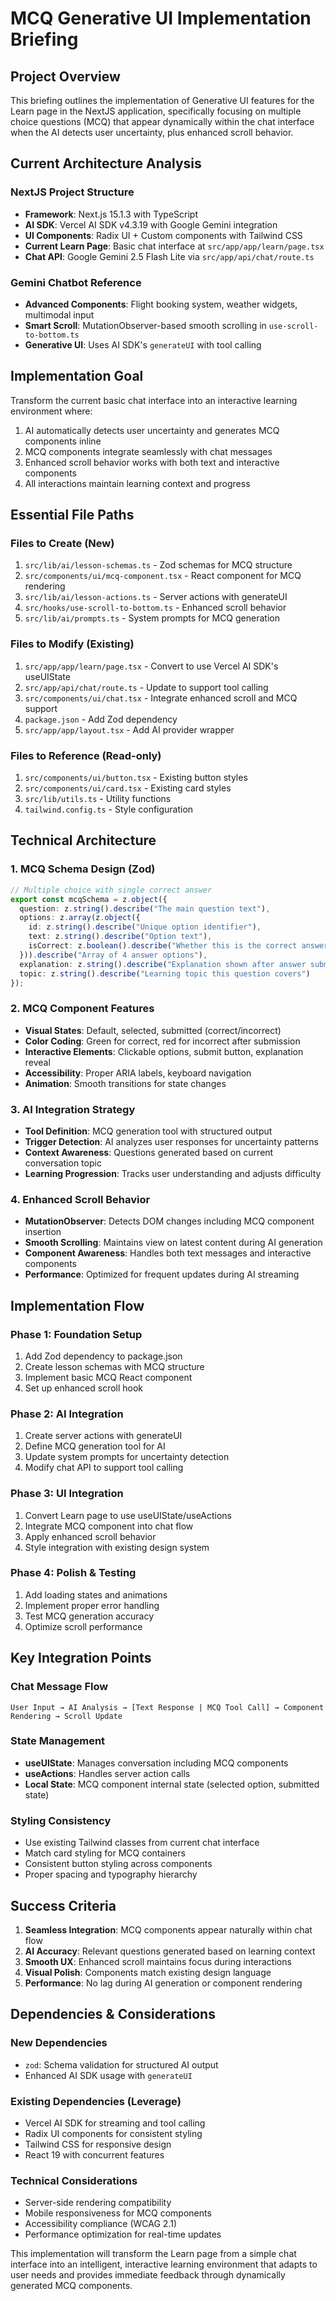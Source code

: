 # MCQ Generative UI Implementation Briefing

## Project Overview

This briefing outlines the implementation of Generative UI features for the Learn page in the NextJS application, specifically focusing on multiple choice questions (MCQ) that appear dynamically within the chat interface when the AI detects user uncertainty, plus enhanced scroll behavior.

## Current Architecture Analysis

### NextJS Project Structure
- **Framework**: Next.js 15.1.3 with TypeScript
- **AI SDK**: Vercel AI SDK v4.3.19 with Google Gemini integration
- **UI Components**: Radix UI + Custom components with Tailwind CSS
- **Current Learn Page**: Basic chat interface at `src/app/app/learn/page.tsx`
- **Chat API**: Google Gemini 2.5 Flash Lite via `src/app/api/chat/route.ts`

### Gemini Chatbot Reference
- **Advanced Components**: Flight booking system, weather widgets, multimodal input
- **Smart Scroll**: MutationObserver-based smooth scrolling in `use-scroll-to-bottom.ts`
- **Generative UI**: Uses AI SDK's `generateUI` with tool calling

## Implementation Goal

Transform the current basic chat interface into an interactive learning environment where:
1. AI automatically detects user uncertainty and generates MCQ components inline
2. MCQ components integrate seamlessly with chat messages
3. Enhanced scroll behavior works with both text and interactive components
4. All interactions maintain learning context and progress

## Essential File Paths

### Files to Create (New)
1. `src/lib/ai/lesson-schemas.ts` - Zod schemas for MCQ structure
2. `src/components/ui/mcq-component.tsx` - React component for MCQ rendering
3. `src/lib/ai/lesson-actions.ts` - Server actions with generateUI
4. `src/hooks/use-scroll-to-bottom.ts` - Enhanced scroll behavior
5. `src/lib/ai/prompts.ts` - System prompts for MCQ generation

### Files to Modify (Existing)
1. `src/app/app/learn/page.tsx` - Convert to use Vercel AI SDK's useUIState
2. `src/app/api/chat/route.ts` - Update to support tool calling
3. `src/components/ui/chat.tsx` - Integrate enhanced scroll and MCQ support
4. `package.json` - Add Zod dependency
5. `src/app/app/layout.tsx` - Add AI provider wrapper

### Files to Reference (Read-only)
1. `src/components/ui/button.tsx` - Existing button styles
2. `src/components/ui/card.tsx` - Existing card styles
3. `src/lib/utils.ts` - Utility functions
4. `tailwind.config.ts` - Style configuration

## Technical Architecture

### 1. MCQ Schema Design (Zod)
```typescript
// Multiple choice with single correct answer
export const mcqSchema = z.object({
  question: z.string().describe("The main question text"),
  options: z.array(z.object({
    id: z.string().describe("Unique option identifier"),
    text: z.string().describe("Option text"),
    isCorrect: z.boolean().describe("Whether this is the correct answer")
  })).describe("Array of 4 answer options"),
  explanation: z.string().describe("Explanation shown after answer submission"),
  topic: z.string().describe("Learning topic this question covers")
});
```

### 2. MCQ Component Features
- **Visual States**: Default, selected, submitted (correct/incorrect)
- **Color Coding**: Green for correct, red for incorrect after submission
- **Interactive Elements**: Clickable options, submit button, explanation reveal
- **Accessibility**: Proper ARIA labels, keyboard navigation
- **Animation**: Smooth transitions for state changes

### 3. AI Integration Strategy
- **Tool Definition**: MCQ generation tool with structured output
- **Trigger Detection**: AI analyzes user responses for uncertainty patterns
- **Context Awareness**: Questions generated based on current conversation topic
- **Learning Progression**: Tracks user understanding and adjusts difficulty

### 4. Enhanced Scroll Behavior
- **MutationObserver**: Detects DOM changes including MCQ component insertion
- **Smooth Scrolling**: Maintains view on latest content during AI generation
- **Component Awareness**: Handles both text messages and interactive components
- **Performance**: Optimized for frequent updates during AI streaming

## Implementation Flow

### Phase 1: Foundation Setup
1. Add Zod dependency to package.json
2. Create lesson schemas with MCQ structure
3. Implement basic MCQ React component
4. Set up enhanced scroll hook

### Phase 2: AI Integration
1. Create server actions with generateUI
2. Define MCQ generation tool for AI
3. Update system prompts for uncertainty detection
4. Modify chat API to support tool calling

### Phase 3: UI Integration
1. Convert Learn page to use useUIState/useActions
2. Integrate MCQ component into chat flow
3. Apply enhanced scroll behavior
4. Style integration with existing design system

### Phase 4: Polish & Testing
1. Add loading states and animations
2. Implement proper error handling
3. Test MCQ generation accuracy
4. Optimize scroll performance

## Key Integration Points

### Chat Message Flow
```
User Input → AI Analysis → [Text Response | MCQ Tool Call] → Component Rendering → Scroll Update
```

### State Management
- **useUIState**: Manages conversation including MCQ components
- **useActions**: Handles server action calls
- **Local State**: MCQ component internal state (selected option, submitted state)

### Styling Consistency
- Use existing Tailwind classes from current chat interface
- Match card styling for MCQ containers
- Consistent button styling across components
- Proper spacing and typography hierarchy

## Success Criteria

1. **Seamless Integration**: MCQ components appear naturally within chat flow
2. **AI Accuracy**: Relevant questions generated based on learning context
3. **Smooth UX**: Enhanced scroll maintains focus during interactions
4. **Visual Polish**: Components match existing design language
5. **Performance**: No lag during AI generation or component rendering

## Dependencies & Considerations

### New Dependencies
- `zod`: Schema validation for structured AI output
- Enhanced AI SDK usage with `generateUI`

### Existing Dependencies (Leverage)
- Vercel AI SDK for streaming and tool calling
- Radix UI components for consistent styling
- Tailwind CSS for responsive design
- React 19 with concurrent features

### Technical Considerations
- Server-side rendering compatibility
- Mobile responsiveness for MCQ components
- Accessibility compliance (WCAG 2.1)
- Performance optimization for real-time updates

This implementation will transform the Learn page from a simple chat interface into an intelligent, interactive learning environment that adapts to user needs and provides immediate feedback through dynamically generated MCQ components.
